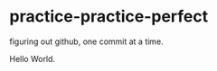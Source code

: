 practice-practice-perfect
=========================

figuring out github, one commit at a time.

Hello World.

